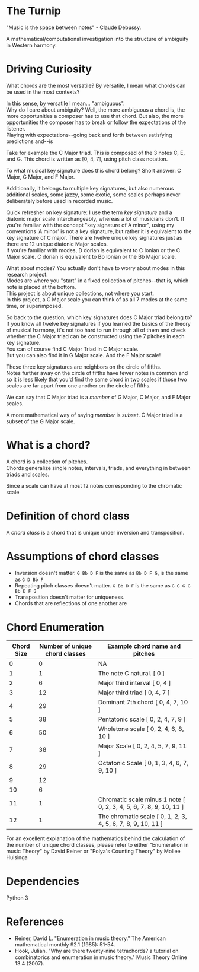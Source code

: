 # The Turnip

"Music is the space between notes" - Claude Debussy.

A mathematical/computational investigation into the structure of ambiguity in Western harmony.

# Driving Curiosity  

What chords are the most versatile?   By versatile, I mean what chords can be used in the most contexts?

In this sense, by versatile I mean... "ambiguous".  
Why do I care about ambiguity?  Well, the more ambiguous a chord is, the more opportunities a composer has to use that chord.
But also, the more opportunities the composer has to break or follow the expectations of the listener.  
Playing with expectations--going back and forth between satisfying predictions and--is 

Take for example the C Major triad.  This is composed of the 3 notes C, E, and G.
This chord is written as [0, 4, 7], using pitch class notation.   

To what musical key signature does this chord belong?  Short answer:  C Major, G Major, and F Major.

Additionally, it belongs to multiple key signatures, but also numerous additional scales, some jazzy, some exotic, some scales perhaps never deliberately before used in recorded music.

Quick refresher on key signature:  I use the term  *key signature* and a diatonic major scale interchangeably, whereas a lot of musicians don't. 
If you're familiar with the concept "key signature of A minor", using my conventions 'A minor' is not a key signature, but rather it is equivalent to the key signature of C major.
There are twelve unique key signatures just as there are 12 unique diatonic Major scales.  
If you're familiar with modes, D dorian is equivalent to C Ionian or the C Major scale.  C dorian is equivalent to Bb Ionian or the Bb Major scale.

What about modes?
You actually don't have to worry about modes in this research project.  
Modes are where you "start" in a fixed collection of pitches--that is, which note is placed at the bottom.  
This project is about unique collections, not where you start.  
In this project, a C Major scale you can think of as all 7 modes at the same time, or superimposed.


So back to the question, which key signatures does C Major triad belong to?
If you know all twelve key signatures if you learned the basics of the theory of musical harmony,
 it's not too hard to run through all of them and check whether the C Major triad can be constructed using the 7 pitches in each key signature.  
You can of course find C Major Triad in C Major scale.  
But you can also find it in G Major scale. And the F Major scale! 

These three key signatures are neighbors on the circle of fifths.  
Notes further away on the circle of fifths have fewer notes in common and so it is less likely that you'd find the same chord in two scales if those two scales are far apart from one another on the circle of fifths.

We can say that C Major triad is a *member* of G Major, C Major, and F Major scales.

A more mathematical way of saying *member* is *subset*.  C Major triad is a subset of the G Major scale.



# What is a chord?

A chord is a collection of pitches.  
Chords generalize single notes, intervals, triads, and everything in between triads and scales.

Since a scale can have at most 12 notes corresponding to the chromatic scale 

# Definition of chord class

A *chord class* is a chord that is unique under inversion and transposition.

# Assumptions of chord classes

* Inversion doesn't matter.  ```G Bb D F``` is the same  as ```Bb D F G```, is the same as ```G D Bb F```
* Repeating pitch classes doesn't matter.  ```G Bb D F``` is the same as ```G G G G Bb D F G```
* Transposition doesn't matter for uniqueness.
* Chords that are reflections of one another are 

# Chord Enumeration

Chord Size | Number of unique chord classes | Example chord name and pitches
---------- | ------------------------------ | ------------------------------
0          |                              0 | NA
1          |                              1 | The note C natural.  [ 0 ]
2          |                              6 | Major third interval [ 0, 4 ]
3          |                             12 | Major third triad    [ 0, 4, 7 ]
4          |                             29 | Dominant 7th chord   [ 0, 4, 7, 10 ]
5          |                             38 | Pentatonic scale     [ 0, 2, 4, 7, 9 ]
6          |                             50 | Wholetone scale      [ 0, 2, 4, 6, 8, 10 ]
7          |                             38 | Major Scale          [ 0, 2, 4, 5, 7, 9, 11 ]
8          |                             29 | Octatonic Scale      [ 0, 1, 3, 4, 6, 7, 9, 10 ]
9          |                             12 |
10         |                              6 | 
11         |                              1 | Chromatic scale minus 1 note [ 0, 2, 3, 4, 5, 6, 7, 8, 9, 10, 11 ]
12         |                              1 | The chromatic scale [ 0, 1, 2, 3, 4, 5, 6, 7, 8, 9, 10, 11 ]

For an excellent explanation of the mathematics behind the calculation of the number of unique chord classes, please refer to either "Enumeration in music Theory" by David Reiner or "Polya's Counting Theory" by Mollee Huisinga


# Dependencies

Python 3

# References

* Reiner, David L. "Enumeration in music theory." The American mathematical monthly 92.1 (1985): 51-54.
* Hook, Julian. "Why are there twenty-nine tetrachords? a tutorial on combinatorics and enumeration in music theory." Music Theory Online 13.4 (2007).



